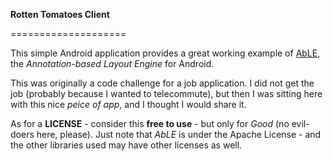 **Rotten Tomatoes Client**

====================

This simple Android application provides a great working example of [AbLE](http://phil-brown.github.io/AbLE/),
the *Annotation-based Layout Engine* for Android.

This was originally a code challenge for a job application. I did not get the job (probably because I wanted
to telecommute), but then I was sitting here with this nice *peice of app*, and I thought I would share it.

As for a **LICENSE** - consider this **free to use** - but only for *Good* (no evil-doers here, please). Just note
that *AbLE* is under the Apache License - and the other libraries used may have other licenses as well.